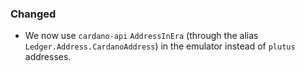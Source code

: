### Changed

- We now use `cardano-api` `AddressInEra` (through the alias
  `Ledger.Address.CardanoAddress`) in the emulator instead of `plutus`
  addresses.
